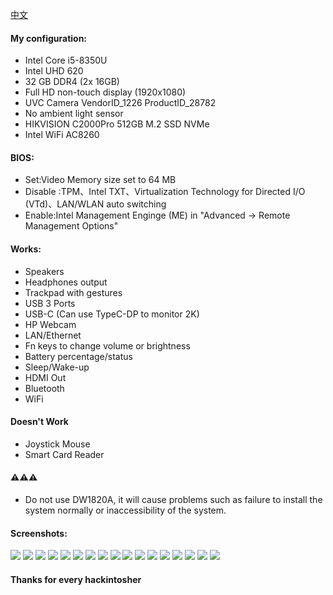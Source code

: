 [中文](./README-zh_CN.md)
#### My configuration:
- Intel Core i5-8350U
- Intel UHD 620
- 32 GB DDR4 (2x 16GB)
- Full HD non-touch display (1920x1080)
- UVC Camera VendorID_1226 ProductID_28782
- No ambient light sensor
- HIKVISION C2000Pro 512GB M.2 SSD NVMe
- Intel WiFi AC8260

#### BIOS:
- Set:Video Memory size set to 64 MB
- Disable :TPM、Intel TXT、Virtualization Technology for Directed I/O (VTd)、LAN/WLAN auto switching 
- Enable:Intel Management Enginge (ME) in "Advanced -> Remote Management Options"

#### Works:
- Speakers
- Headphones output
- Trackpad with gestures
- USB 3 Ports
- USB-C (Can use TypeC-DP to monitor 2K)
- HP Webcam
- LAN/Ethernet
- Fn keys to change volume or brightness
- Battery percentage/status
- Sleep/Wake-up
- HDMI Out
- Bluetooth
- WiFi

#### Doesn't Work
- Joystick Mouse
- Smart Card Reader

#### ⚠️⚠️⚠️
- Do not use DW1820A, it will cause problems such as failure to install the system normally or inaccessibility of the system.

#### Screenshots:
![](./PIC/hacktool_system1.png)
![](./PIC/hacktool_system2.png)
![](./PIC/hacktool_info.png)
![](./PIC/hacktool_boot.png)
![](./PIC/hacktool_kext.png)
![](./PIC/hacktool_usb.png)
![](./PIC/hacktool_disk.png)
![](./PIC/hacktool_pcie.png)
![](./PIC/system.png)
![](./PIC/usb.png)
![](./PIC/graphics.png)
![](./PIC/camera.png)
![](./PIC/power.png)
![](./PIC/bluetooh.png)
![](./PIC/batter.png)
![](./PIC/charge.png)
![](./PIC/mircophone.png)

#### Thanks for every hackintosher
